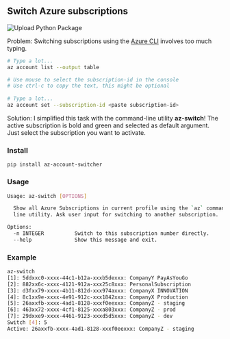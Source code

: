 ## Switch Azure subscriptions

![Upload Python Package](https://github.com/abij/az-account-switcher/workflows/Upload%20Python%20Package/badge.svg)

Problem: Switching subscriptions using the [Azure CLI](https://docs.microsoft.com/cli/azure/manage-azure-subscriptions-azure-cli) involves too much typing.

```bash
# Type a lot...
az account list --output table

# Use mouse to select the subscription-id in the console
# Use ctrl-c to copy the text, this might be optional 
 
# Type a lot...
az account set --subscription-id <paste subscription-id>
```

Solution: I simplified this task with the command-line utility **az-switch**! The active subscription is bold and green and selected as default argument. Just select the subscription you want to activate.

### Install

`pip install az-account-switcher`

### Usage

```bash
Usage: az-switch [OPTIONS]

  Show all Azure Subscriptions in current profile using the `az` command-
  line utility. Ask user input for switching to another subscription.

Options:
  -n INTEGER          Switch to this subscription number directly.
  --help              Show this message and exit.
```

### Example

```bash
az-switch
[1]: 5ddxxc0-xxxx-44c1-b12a-xxxb5dexxx: CompanyY PayAsYouGo
[2]: 882xx6c-xxxx-4121-912a-xxx25c8xxx: PersonalSubscription
[3]: d3fxx79-xxxx-4b11-812d-xxx974axxx: CompanyX INNOVATION
[4]: 8c1xx9e-xxxx-4e91-912c-xxx1842xxx: CompanyX Production
[5]: 26axxfb-xxxx-4ad1-8128-xxxf0eexxx: CompanyZ - staging
[6]: 463xx72-xxxx-4cf1-8125-xxxa803xxx: CompanyZ - prod
[7]: 29dxxe9-xxxx-4461-9123-xxxd5d5xxx: CompanyZ - dev
Switch [4]: 5
Active: 26axxfb-xxxx-4ad1-8128-xxxf0eexxx: CompanyZ - staging
```